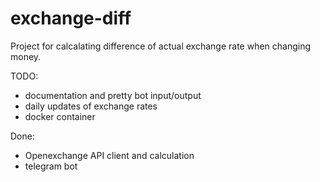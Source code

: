 # exchange-diff

Project for calcalating difference of actual exchange rate when changing money.

TODO:

- documentation and pretty bot input/output
- daily updates of exchange rates
- docker container

Done:

- Openexchange API client and calculation
- telegram bot
